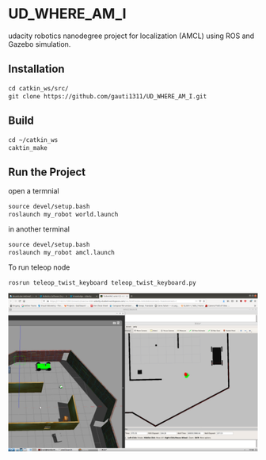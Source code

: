 # UD_WHERE_AM_I
udacity robotics nanodegree project for localization (AMCL) using ROS and Gazebo simulation.

## Installation
```
cd catkin_ws/src/
git clone https://github.com/gauti1311/UD_WHERE_AM_I.git
```
## Build
```
cd ~/catkin_ws
caktin_make
```
## Run the Project
open a termnial
```
source devel/setup.bash
roslaunch my_robot world.launch
```
in another terminal 
```
source devel/setup.bash
roslaunch my_robot amcl.launch
```

To run teleop node
```
rosrun teleop_twist_keyboard teleop_twist_keyboard.py 
```
![UD_WHERE_AM_I](amcl.png)  
